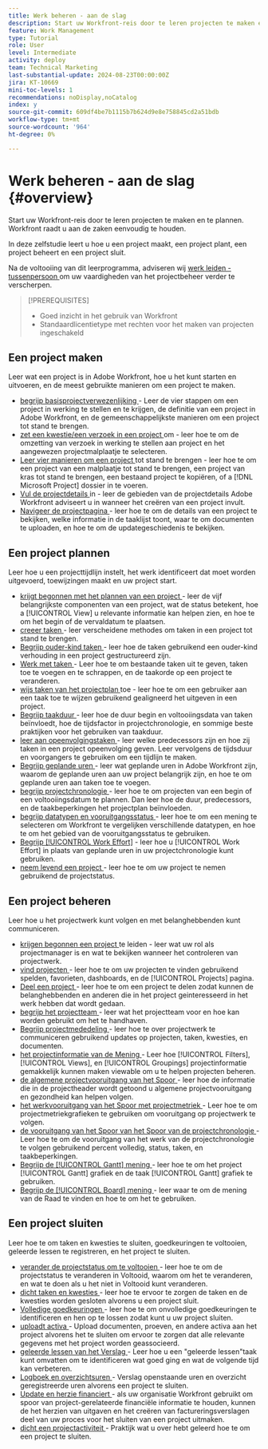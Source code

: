 ```yaml
---
title: Werk beheren - aan de slag
description: Start uw Workfront-reis door te leren projecten te maken en te plannen. Workfront raadt u aan de zaken eenvoudig te houden.
feature: Work Management
type: Tutorial
role: User
level: Intermediate
activity: deploy
team: Technical Marketing
last-substantial-update: 2024-08-23T00:00:00Z
jira: KT-10669
mini-toc-levels: 1
recommendations: noDisplay,noCatalog
index: y
source-git-commit: 609df4be7b1115b7b624d9e8e758845cd2a51bdb
workflow-type: tm+mt
source-wordcount: '964'
ht-degree: 0%

---
```



# Werk beheren - aan de slag {#overview}

Start uw Workfront-reis door te leren projecten te maken en te plannen. Workfront raadt u aan de zaken eenvoudig te houden.

In deze zelfstudie leert u hoe u een project maakt, een project plant, een project beheert en een project sluit.

Na de voltooiing van dit leerprogramma, adviseren wij [ werk leiden - tussenpersoon ](https://experienceleague.adobe.com/docs/workfront-learn/manage-work-intermediate/overview.html) om uw vaardigheden van het projectbeheer verder te verscherpen.

>[!PREREQUISITES]
>
>* Goed inzicht in het gebruik van Workfront
>* Standaardlicentietype met rechten voor het maken van projecten ingeschakeld

## Een project maken

Leer wat een project is in Adobe Workfront, hoe u het kunt starten en uitvoeren, en de meest gebruikte manieren om een project te maken.

* [ begrijp basisprojectverwezenlijking ](understand-basic-project-creation.md) - Leer de vier stappen om een project in werking te stellen en te krijgen, de definitie van een project in Adobe Workfront, en de gemeenschappelijkste manieren om een project tot stand te brengen.
* [ zet een kwestie/een verzoek in een project ](create-a-project-from-a-request.md) om - leer hoe te om de omzetting van verzoek in werking te stellen aan project en het aangewezen projectmalplaatje te selecteren.
* [ Leer vier manieren om een project ](understand-other-ways-to-create-projects.md) tot stand te brengen - leer hoe te om een project van een malplaatje tot stand te brengen, een project van kras tot stand te brengen, een bestaand project te kopiëren, of a [!DNL Microsoft Project] dossier in te voeren.
* [ Vul de projectdetails ](fill-in-the-project-details.md) in - leer de gebieden van de projectdetails Adobe Workfront adviseert u in wanneer het creëren van een project invult.
* [ Navigeer de projectpagina ](navigate-the-project-page.md) - leer hoe te om de details van een project te bekijken, welke informatie in de taaklijst toont, waar te om documenten te uploaden, en hoe te om de updategeschiedenis te bekijken.

## Een project plannen

Leer hoe u een projecttijdlijn instelt, het werk identificeert dat moet worden uitgevoerd, toewijzingen maakt en uw project start.

* [ krijgt begonnen met het plannen van een project ](getting-started-plan-a-project.md) - leer de vijf belangrijkste componenten van een project, wat de status betekent, hoe a [!UICONTROL View] u relevante informatie kan helpen zien, en hoe te om het begin of de vervaldatum te plaatsen.
* [ creeer taken ](how-to-create-tasks.md) - leer verscheidene methodes om taken in een project tot stand te brengen.
* [ Begrijp ouder-kind taken ](understand-parent-child-tasks.md) - leer hoe de taken gebruikend een ouder-kind verhouding in een project gestructureerd zijn.
* [ Werk met taken ](work-with-tasks.md) - Leer hoe te om bestaande taken uit te geven, taken toe te voegen en te schrappen, en de taakorde op een project te veranderen.
* [ wijs taken van het projectplan ](assign-tasks-from-the-project-plan.md) toe - leer hoe te om een gebruiker aan een taak toe te wijzen gebruikend gealigneerd het uitgeven in een project.
* [ Begrijp taakduur ](understand-task-durations.md) - leer hoe de duur begin en voltooiingsdata van taken beïnvloedt, hoe de tijdsfactor in projectchronologie, en sommige beste praktijken voor het gebruiken van taakduur.
* [ leer aan opeenvolgingstaken ](learn-to-sequence-tasks.md) - leer welke predecessors zijn en hoe zij taken in een project opeenvolging geven. Leer vervolgens de tijdsduur en voorgangers te gebruiken om een tijdlijn te maken.
* [ Begrijp geplande uren ](understand-planned-hours.md) - leer wat geplande uren in Adobe Workfront zijn, waarom de geplande uren aan uw project belangrijk zijn, en hoe te om geplande uren aan taken toe te voegen.
* [ begrijp projectchronologie ](understand-project-timelines.md) - leer hoe te om projecten van een begin of een voltooiingsdatum te plannen. Dan leer hoe de duur, predecessors, en de taakbeperkingen het projectplan beïnvloeden.
* [ begrijp datatypen en vooruitgangsstatus ](understand-task-dates-and-progress-status.md) - leer hoe te om een mening te selecteren om Workfront te vergelijken verschillende datatypen, en hoe te om het gebied van de vooruitgangsstatus te gebruiken.
* [ Begrijp [!UICONTROL Work Effort]](understand-work-effort.md) - leer hoe u [!UICONTROL Work Effort] in plaats van geplande uren in uw projectchronologie kunt gebruiken.
* [ neem levend een project ](take-a-project-live.md) - leer hoe te om uw project te nemen gebruikend de projectstatus.

## Een project beheren

Leer hoe u het projectwerk kunt volgen en met belanghebbenden kunt communiceren.

* [ krijgen begonnen een project ](getting-started-manage-a-project.md) te leiden - leer wat uw rol als projectmanager is en wat te bekijken wanneer het controleren van projectwerk.
* [ vind projecten ](find-projects.md) - leer hoe te om uw projecten te vinden gebruikend spelden, favorieten, dashboards, en de [!UICONTROL Projects] pagina.
* [ Deel een project ](share-a-project.md) - leer hoe te om een project te delen zodat kunnen de belanghebbenden en anderen die in het project geinteresseerd in het werk hebben dat wordt gedaan.
* [ begrijp het projectteam ](understand-the-project-team.md) - leer wat het projectteam voor en hoe kan worden gebruikt om het te handhaven.
* [ Begrijp projectmededeling ](understand-project-communication.md) - leer hoe te over projectwerk te communiceren gebruikend updates op projecten, taken, kwesties, en documenten.
* [ het projectinformatie van de Mening ](view-project-information.md) - Leer hoe [!UICONTROL Filters], [!UICONTROL Views], en [!UICONTROL Groupings] projectinformatie gemakkelijk kunnen maken viewable om u te helpen projecten beheren.
* [ de algemene projectvooruitgang van het Spoor ](track-overall-project-progress.md) - leer hoe de informatie die in de projectheader wordt getoond u algemene projectvooruitgang en gezondheid kan helpen volgen.
* [ het werkvooruitgang van het Spoor met projectmetriek ](track-work-progress-with-project-metrics.md) - Leer hoe te om projectmetriekgrafieken te gebruiken om vooruitgang op projectwerk te volgen.
* [ de vooruitgang van het Spoor van het Spoor van de projectchronologie ](track-work-progress-from-the-project-timeline.md) - Leer hoe te om de vooruitgang van het werk van de projectchronologie te volgen gebruikend percent volledig, status, taken, en taakbeperkingen.
* [ Begrijp de [!UICONTROL Gantt] mening ](understand-the-gantt-view.md) - leer hoe te om het project [!UICONTROL Gantt] grafiek en de taak [!UICONTROL Gantt] grafiek te gebruiken.
* [ Begrijp de [!UICONTROL Board] mening ](understand-the-board-view.md) - leer waar te om de mening van de Raad te vinden en hoe te om het te gebruiken.

## Een project sluiten

Leer hoe te om taken en kwesties te sluiten, goedkeuringen te voltooien, geleerde lessen te registreren, en het project te sluiten.

* [ verander de projectstatus om te voltooien ](change-the-project-status.md) - leer hoe te om de projectstatus te veranderen in Voltooid, waarom om het te veranderen, en wat te doen als u het niet in Voltooid kunt veranderen.
* [ dicht taken en kwesties ](close-tasks-and-issues.md) - leer hoe te ervoor te zorgen de taken en de kwesties worden gesloten alvorens u een project sluit.
* [ Volledige goedkeuringen ](complete-approvals.md) - leer hoe te om onvolledige goedkeuringen te identificeren en hen op te lossen zodat kunt u uw project sluiten.
* [ uploadt activa ](upload-assets.md) - Upload documenten, proeven, en andere activa aan het project alvorens het te sluiten om ervoor te zorgen dat alle relevante gegevens met het project worden geassocieerd.
* [ geleerde lessen van het Verslag ](lessons-learned-from-closing-a-project.md) - Leer hoe u een &quot;geleerde lessen&quot;taak kunt omvatten om te identificeren wat goed ging en wat de volgende tijd kan verbeteren.
* [ Logboek en overzichtsuren ](log-and-review-hours.md) - Verslag openstaande uren en overzicht geregistreerde uren alvorens een project te sluiten.
* [ Update en herzie financiert ](update-and-review-finances.md) - als uw organisatie Workfront gebruikt om spoor van project-gerelateerde financiële informatie te houden, kunnen de het herzien van uitgaven en het creëren van factureringsverslagen deel van uw proces voor het sluiten van een project uitmaken.
* [ dicht een projectactiviteit ](close-a-project-activity.md) - Praktijk wat u over hebt geleerd hoe te om een project te sluiten.
